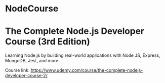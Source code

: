 # NodeCourse

# The Complete Node.js Developer Course (3rd Edition)

Learning Node.js by building real-world applications with Node JS, Express, MongoDB, Jest, and more.

Course link: https://www.udemy.com/course/the-complete-nodejs-developer-course-2/
